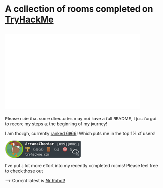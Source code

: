 # A collection of rooms completed on [TryHackMe](https://tryhackme.com)

![logo](./.assets/tryhackme.png)
---

Please note that some directories may not have a full README, I just forgot to record my steps at the beginning of my journey!


I am though, currently [ranked 6966](https://tryhackme.com/p/ArcaneCheddar)! Which puts me in the top 1% of users!

![rank](./.assets/arcanecheddar.png)

I've put a lot more effort into my recently completed rooms! Please feel free to check those out

-->  Current latest is [Mr Robot!](https://github.com/Sma-Das/TryHackMe/tree/main/Mr_Robot)
